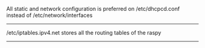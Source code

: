 All static and network configuration is preferred on /etc/dhcpcd.conf instead of /etc/network/interfaces

---

/etc/iptables.ipv4.net stores all the routing tables of the raspy

---

